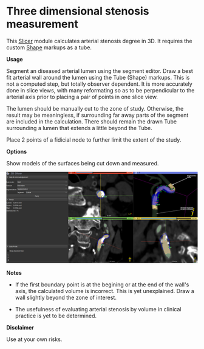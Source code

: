 # Three dimensional stenosis measurement

This [Slicer](https://www.slicer.org/) module calculates arterial stenosis degree in 3D. It requires the custom [Shape](https://github.com/chir-set/ExtraMarkups/) markups as a tube.

**Usage**

Segment an diseased arterial lumen using the segment editor. Draw a best fit arterial wall around the lumen using the Tube (Shape) markups. This is not a computed step, but totally observer dependent. It is more accurately done in slice views, with many reformating so as to be perpendicular to the arterial axis prior to placing a pair of points in one slice view.

The lumen should be manually cut to the zone of study. Otherwise, the result may be meaningless, if surrounding far away parts of the segment are included in the calculation. There should remain the drawn Tube surrounding a lumen that extends a little beyond the Tube.

Place 2 points of a fidicial node to further limit the extent of the study.

**Options**

Show models of the surfaces being cut down and measured.


![Usage](StenosisMeasurement3D_0.png)

**Notes**

 - If the first boundary point is at the begining or at the end of the wall's axis, the calculated volume is incorrect. This is yet unexplained. Draw a wall slightly beyond the zone of interest.

 - The usefulness of evaluating arterial stenosis by volume in clinical practice is yet to be determined.

**Disclaimer**

Use at your own risks.



